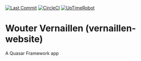 [![Last Commit](https://badgen.net/github/last-commit/vernaillen/vernaillen-website)](https://github.com/vernaillen/vernaillen-website/commits/master)
[![CircleCI](https://badgen.net/circleci/github/vernaillen/vernaillen-website)](https://circleci.com/gh/vernaillen/vernaillen-website)
[![UpTimeRobot](https://badgen.net/uptime-robot/status/m784344425-1a8650bdb79223d01d1a32a1)](https://www.vernaillen.dev)

# Wouter Vernaillen (vernaillen-website)

A Quasar Framework app
